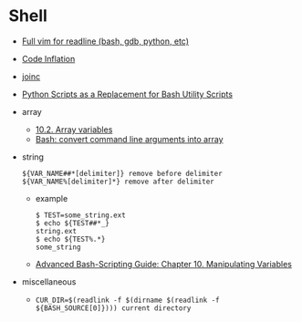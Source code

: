 Shell
=====
* [Full vim for readline (bash, gdb, python, etc)](https://github.com/ardagnir/athame)
* [Code Inflation](https://www.computer.org/cms/Computer.org/ComputingNow/issues/2015/04/mso2015020010.pdf)
* [joinc](http://www.joinc.co.kr/modules/moniwiki/wiki.php/Site/Bash)
* [Python Scripts as a Replacement for Bash Utility Scripts](http://www.linuxjournal.com/content/python-scripts-replacement-bash-utility-scripts)
* array
  * [10.2. Array variables](http://tldp.org/LDP/Bash-Beginners-Guide/html/sect_10_02.html)
  * [Bash: convert command line arguments into array](http://stackoverflow.com/questions/12711786/bash-convert-command-line-arguments-into-array)
* string

  ```
  ${VAR_NAME##*[delimiter]} remove before delimiter
  ${VAR_NAME%[delimiter]*} remove after delimiter
  ```
  * example

    ```
    $ TEST=some_string.ext
    $ echo ${TEST##*_}
    string.ext
    $ echo ${TEST%.*}
    some_string
    ```
  * [Advanced Bash-Scripting Guide: Chapter 10. Manipulating Variables](http://tldp.org/LDP/abs/html/string-manipulation.html)
* miscellaneous
  * `CUR_DIR=$(readlink -f $(dirname $(readlink -f ${BASH_SOURCE[0]}))) current directory`

